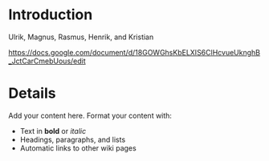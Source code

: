 # Introduction #

Ulrik, Magnus, Rasmus, Henrik, and Kristian

https://docs.google.com/document/d/18GOWGhsKbELXIS6ClHcvueUknghB_JctCarCmebUous/edit


# Details #

Add your content here.  Format your content with:
  * Text in **bold** or _italic_
  * Headings, paragraphs, and lists
  * Automatic links to other wiki pages
